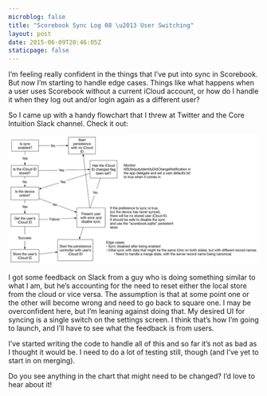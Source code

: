 ```yaml
---
microblog: false
title: "Scorebook Sync Log 08 \u2013 User Switching"
layout: post
date: 2015-06-09T20:46:05Z
staticpage: false
---
```


I’m feeling really confident in the things that I’ve put into sync in Scorebook. But now I’m starting to handle edge cases. Things like what happens when a user uses Scorebook without a current iCloud account, or how do I handle it when they log out and/or login again as a different user?

So I came up with a handy flowchart that I threw at Twitter and the Core Intuition Slack channel. Check it out:

![Sync is hard.](assets/sync-is-hard.png)

I got some feedback on Slack from a guy who is doing something similar to what I am, but he’s accounting for the need to reset either the local store from the cloud or vice versa. The assumption is that at some point one or the other will become wrong and need to go back to square one. I may be overconfident here, but I’m leaning against doing that. My desired UI for syncing is a single switch on the settings screen. I think that’s how I’m going to launch, and I’ll have to see what the feedback is from users.

I’ve started writing the code to handle all of this and so far it’s not as bad as I thought it would be. I need to do a lot of testing still, though (and I’ve yet to start in on merging).

Do you see anything in the chart that might need to be changed? I’d love to hear about it!